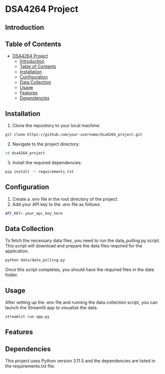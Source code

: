 # DSA4264 Project

## Introduction

## Table of Contents

- [DSA4264 Project](#dsa4264-project)
  - [Introduction](#introduction)
  - [Table of Contents](#table-of-contents)
  - [Installation](#installation)
  - [Configuration](#configuration)
  - [Data Collection](#data-collection)
  - [Usage](#usage)
  - [Features](#features)
  - [Dependencies](#dependencies)

## Installation

1. Clone the repository to your local machine:

```bash
git clone https://github.com/your-username/dsa4264_project.git
```

2. Navigate to the project directory:

```bash
cd dsa4264_project
```

3. Install the required dependencies:

```bash
pip install -r requirements.txt
```

## Configuration

1. Create a .env file in the root directory of the project.
2. Add your API key to the .env file as follows:

```bash
API_KEY= your_api_key_here
```

## Data Collection

To fetch the necessary data files, you need to run the data_pulling.py script. This script will download and prepare the data files required for the application.

```bash
python data/data_pulling.py
```

Once this script completes, you should have the required files in the data folder.

## Usage

After setting up the .env file and running the data collection script, you can launch the Streamlit app to visualize the data.

```bash
streamlit run app.py
```

## Features

## Dependencies

This project uses Python version 3.11.5 and the dependencies are listed in the requirements.txt file.
